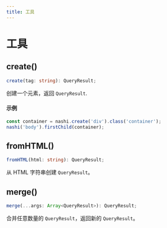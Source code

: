 ```yaml
---
title: 工具
---
```


# 工具

## create()

```ts
create(tag: string): QueryResult;
```

创建一个元素，返回 `QueryResult`.

#### 示例

```ts
const container = nashi.create('div').class('container');
nashi('body').firstChild(container);
```

## fromHTML()

```ts
fromHTML(html: string): QueryResult;
```

从 HTML 字符串创建 `QueryResult`。

## merge()

```ts
merge(...args: Array<QueryResult>): QueryResult;
```

合并任意数量的 `QueryResult`，返回新的 `QueryResult`。
